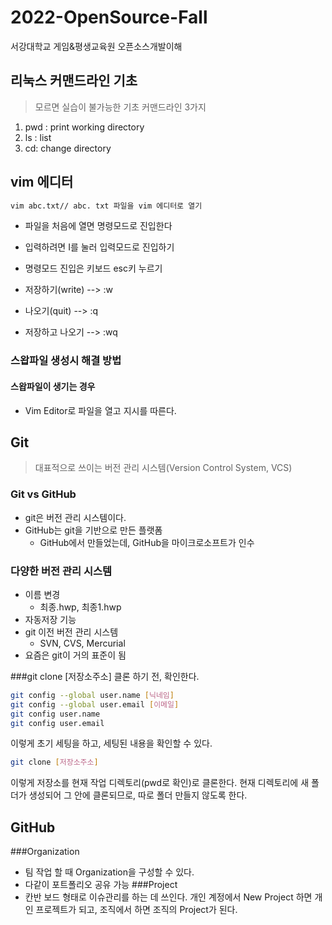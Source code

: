 # 2022-OpenSource-Fall
서강대학교 게임&amp;평생교육원 오픈소스개발이해

## 리눅스 커맨드라인 기초
> 모르면 실습이 불가능한 기초 커맨드라인 3가지
1. pwd : print working directory
2. ls : list
3. cd: change directory

## vim 에디터
```bash
vim abc.txt// abc. txt 파일을 vim 에디터로 열기
```

- 파일을 처음에 열면 명령모드로 진입한다
- 입력하려면 I를 눌러 입력모드로 진입하기

- 명령모드 진입은 키보드 esc키 누르기
 - 저장하기(write) --> :w
 - 나오기(quit) --> :q
 - 저장하고 나오기 --> :wq 

### 스왑파일 생성시 해결 방법
#### 스왑파일이 생기는 경우
- Vim Editor로 파일을 열고 지시를 따른다.

## Git
>대표적으로 쓰이는 버전 관리 시스템(Version Control System, VCS)

### Git vs GitHub
- git은 버전 관리 시스템이다.
- GitHub는 git을 기반으로 만든 플랫폼
	- GitHub에서 만들었는데, GitHub을 마이크로소프트가 인수

### 다양한 버전 관리 시스템
- 이름 변경
	- 최종.hwp, 최종1.hwp
- 자동저장 기능
- git 이전 버전 관리 시스템
	- SVN, CVS, Mercurial
- 요즘은 git이 거의 표준이 됨

###git clone [저장소주소]
클론 하기 전, 확인한다.
```bash
git config --global user.name [닉네임]
git config --global user.email [이메일]
git config user.name
git config user.email
```
이렇게 초기 세팅을 하고, 세팅된 내용을 확인할 수 있다.

```bash
git clone [저장소주소]
```
이렇게 저장소를 현재 작업 디렉토리(pwd로 확인)로 클론한다.
현재 디렉토리에 새 폴더가 생성되어 그 안에 클론되므로, 따로 폴더 만들지 않도록 한다.

## GitHub
###Organization
- 팀 작업 할 때 Organization을 구성할 수 있다.
- 다같이 포트폴리오 공유 가능
###Project
- 칸반 보드 형태로 이슈관리를 하는 데 쓰인다.
개인 계정에서 New Project 하면 개인 프로젝트가 되고, 조직에서 하면 조직의 Project가 된다.
